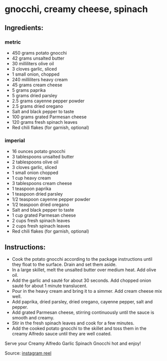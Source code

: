 # gnocchi, creamy cheese, spinach

## Ingredients:

### metric
- 450 grams potato gnocchi
- 42 grams unsalted butter
- 30 milliliters olive oil
- 3 cloves garlic, sliced
- 1 small onion, chopped
- 240 milliliters heavy cream
- 45 grams cream cheese
- 5 grams paprika
- 5 grams dried parsley
- 2.5 grams cayenne pepper powder
- 2.5 grams dried oregano
- Salt and black pepper to taste
- 100 grams grated Parmesan cheese
- 120 grams fresh spinach leaves
- Red chili flakes (for garnish, optional)

### imperial
* 16 ounces potato gnocchi
* 3 tablespoons unsalted butter
* 2 tablespoons olive oil
* 3 cloves garlic, sliced
* 1 small onion chopped
* 1 cup heavy cream
* 3 tablespoons cream cheese
* 1 teaspoon paprika
* 1 teaspoon dried parsley
* 1/2 teaspoon cayenne pepper powder
* 1/2 teaspoon dried oregano
* Salt and black pepper to taste
* 1 cup grated Parmesan cheese
* 2 cups fresh spinach leaves
* 2 cups fresh spinach leaves
* Red chili flakes (for garnish, optional)

## Instructions:
* Cook the potato gnocchi according to the package instructions until they float to the surface. Drain and set them aside.
* In a large skillet, melt the unsalted butter over medium heat. Add olive oil.
* Add the garlic and sauté for about 30 seconds. Add chopped onion sauté for about 1 minute translucent.
* Pour in the heavy cream and bring it to a simmer. Add cream cheese mix well.
* Add paprika, dried parsley, dried oregano, cayenne pepper, salt and pepper.
* Add grated Parmesan cheese, stirring continuously until the sauce is smooth and creamy.
* Stir in the fresh spinach leaves and cook for a few minutes.
* Add the cooked potato gnocchi to the skillet and toss them in the creamy Alfredo sauce until they are well coated.

Serve your Creamy Alfredo Garlic Spinach
Gnocchi hot and enjoy!

Source: [instagram reel](https://www.instagram.com/reel/CzU1nKALUhm/?igsh=Ym9yZnl5Y2Vld2cz)
